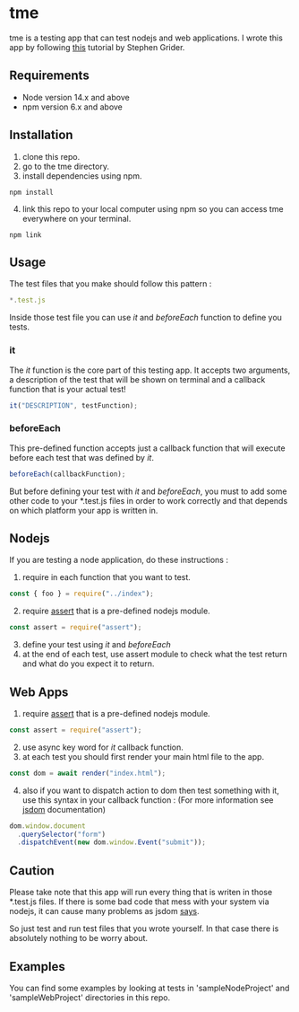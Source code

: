 # tme

tme is a testing app that can test nodejs and web applications.
I wrote this app by following [this](https://www.udemy.com/course/javascript-beginners-complete-tutorial/) tutorial by Stephen Grider.

## Requirements

- Node version 14.x and above
- npm version 6.x and above

## Installation

1. clone this repo.
2. go to the tme directory.
3. install dependencies using npm.

```npm
npm install
```

4. link this repo to your local computer using npm so you can access tme everywhere on your terminal.

```npm
npm link
```

## Usage

The test files that you make should follow this pattern :

```js
*.test.js
```

Inside those test file you can use _it_ and _beforeEach_ function to define you tests.

### it

The _it_ function is the core part of this testing app. It accepts two arguments, a description of the test that will be shown on terminal and a callback function that is your actual test!

```js
it("DESCRIPTION", testFunction);
```

### beforeEach

This pre-defined function accepts just a callback function that will execute before each test that was defined by _it_.

```js
beforeEach(callbackFunction);
```

But before defining your test with _it_ and _beforeEach_, you must to add some other code to your \*.test.js files in order to work correctly and that depends on which platform your app is written in.

## Nodejs

If you are testing a node application, do these instructions :

1. require in each function that you want to test.

```js
const { foo } = require("../index");
```

2. require [assert](https://nodejs.org/dist/latest-v14.x/docs/api/assert.html#assert_assert) that is a pre-defined nodejs module.

```js
const assert = require("assert");
```

3. define your test using _it_ and _beforeEach_
4. at the end of each test, use assert module to check what the test return and what do you expect it to return.

## Web Apps

1. require [assert](https://nodejs.org/dist/latest-v14.x/docs/api/assert.html#assert_assert) that is a pre-defined nodejs module.

```js
const assert = require("assert");
```

2. use async key word for _it_ callback function.
3. at each test you should first render your main html file to the app.

```js
const dom = await render("index.html");
```

4. also if you want to dispatch action to dom then test something with it, use this syntax in your callback function : (For more information see [jsdom](https://github.com/jsdom/jsdom) documentation)

```js
dom.window.document
  .querySelector("form")
  .dispatchEvent(new dom.window.Event("submit"));
```

## Caution

Please take note that this app will run every thing that is writen in those \*.test.js files. If there is some bad code that mess with your system via nodejs, it can cause many problems as jsdom [says](https://github.com/jsdom/jsdom#executing-scripts).

So just test and run test files that you wrote yourself. In that case there is absolutely nothing to be worry about.

## Examples

You can find some examples by looking at tests in 'sampleNodeProject' and 'sampleWebProject' directories in this repo.
